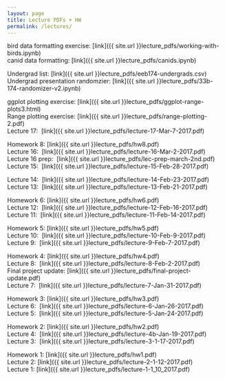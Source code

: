 ```yaml
---
layout: page
title: Lecture PDFs + HW
permalink: /lectures/
---
```


bird data formatting exercise: [link]({{ site.url }}lecture_pdfs/working-with-birds.ipynb)    
canid data formatting: [link]({{ site.url }}lecture_pdfs/canids.ipynb)    

Undergrad list: [link]({{ site.url }}lecture_pdfs/eeb174-undergrads.csv)    
Undergrad presentation randomzier: [link]({{ site.url }}lecture_pdfs/33b-174-randomizer-v2.ipynb)    

ggplot plotting exercise: [link]({{ site.url }}lecture_pdfs/ggplot-range-plots3.html)    
Range plotting exercise: [link]({{ site.url }}lecture_pdfs/range-plotting-2.pdf)    
Lecture 17:  [link]({{ site.url }}lecture_pdfs/lecture-17-Mar-7-2017.pdf)    

Homework 8:  [link]({{ site.url }}lecture_pdfs/hw8.pdf)    
Lecture 16:  [link]({{ site.url }}lecture_pdfs/lecture-16-Mar-2-2017.pdf)    
Lecture 16 prep:  [link]({{ site.url }}lecture_pdfs/lec-prep-march-2nd.pdf)    
Lecture 15:  [link]({{ site.url }}lecture_pdfs/lecture-15-Feb-28-2017.pdf)    

Lecture 14:  [link]({{ site.url }}lecture_pdfs/lecture-14-Feb-23-2017.pdf)    
Lecture 13:  [link]({{ site.url }}lecture_pdfs/lecture-13-Feb-21-2017.pdf)    

Homework 6:  [link]({{ site.url }}lecture_pdfs/hw6.pdf)    
Lecture 12:  [link]({{ site.url }}lecture_pdfs/lecture-12-Feb-16-2017.pdf)    
Lecture 11:  [link]({{ site.url }}lecture_pdfs/lecture-11-Feb-14-2017.pdf)    

Homework 5:  [link]({{ site.url }}lecture_pdfs/hw5.pdf)    
Lecture 10:  [link]({{ site.url }}lecture_pdfs/lecture-10-Feb-9-2017.pdf)    
Lecture 9:  [link]({{ site.url }}lecture_pdfs/lecture-9-Feb-7-2017.pdf)    

Homework 4:  [link]({{ site.url }}lecture_pdfs/hw4.pdf)    
Lecture 8:  [link]({{ site.url }}lecture_pdfs/lecture-8-Feb-2-2017.pdf)    
Final project update: [link]({{ site.url }}lecture_pdfs/final-project-update.pdf)    
Lecture 7:  [link]({{ site.url }}lecture_pdfs/lecture-7-Jan-31-2017.pdf)    

Homework 3:  [link]({{ site.url }}lecture_pdfs/hw3.pdf)    
Lecture 6:  [link]({{ site.url }}lecture_pdfs/lecture-6-Jan-26-2017.pdf)    
Lecture 5:  [link]({{ site.url }}lecture_pdfs/lecture-5-Jan-24-2017.pdf)    

Homework 2:  [link]({{ site.url }}lecture_pdfs/hw2.pdf)    
Lecture 4:  [link]({{ site.url }}lecture_pdfs/lecture-4b-Jan-19-2017.pdf)    
Lecture 3:  [link]({{ site.url }}lecture_pdfs/lecture-3-1-17-2017.pdf)     

Homework 1:  [link]({{ site.url }}lecture_pdfs/hw1.pdf)    
Lecture 2:  [link]({{ site.url }}lecture_pdfs/lecture-2-1-12-2017.pdf)    
Lecture 1:  [link]({{ site.url }}lecture_pdfs/lecture-1-1_10_2017.pdf)    


